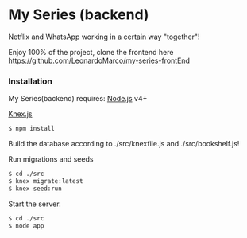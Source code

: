 # My Series (backend)

Netflix and WhatsApp working in a certain way "together"! 

Enjoy 100% of the project, clone the frontend 
here https://github.com/LeonardoMarco/my-series-frontEnd

### Installation

My Series(backend) requires: 
[Node.js](https://nodejs.org/) v4+

[Knex.js](https://www.npmjs.com/package/knex)

```sh
$ npm install
```

Build the database according to ./src/knexfile.js and ./src/bookshelf.js!

Run migrations and seeds
```sh
$ cd ./src
$ knex migrate:latest
$ knex seed:run
```

Start the server.

```sh
$ cd ./src
$ node app
```
